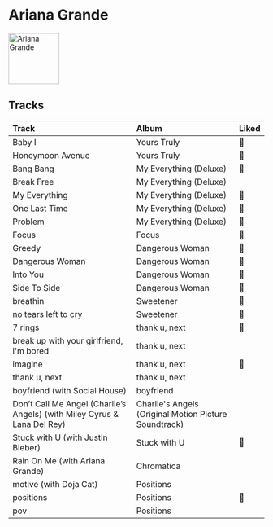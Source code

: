 
# Ariana Grande


<img src="https://i.scdn.co/image/ab6761610000e5ebcdce7620dc940db079bf4952" alt="Ariana Grande" width="100" />

## Tracks

| Track                                                                    | Album                                                 | Liked   |
|:-------------------------------------------------------------------------|:------------------------------------------------------|:--------|
| Baby I                                                                   | Yours Truly                                           | 💚       |
| Honeymoon Avenue                                                         | Yours Truly                                           | 💚       |
| Bang Bang                                                                | My Everything (Deluxe)                                | 💚       |
| Break Free                                                               | My Everything (Deluxe)                                |         |
| My Everything                                                            | My Everything (Deluxe)                                | 💚       |
| One Last Time                                                            | My Everything (Deluxe)                                | 💚       |
| Problem                                                                  | My Everything (Deluxe)                                | 💚       |
| Focus                                                                    | Focus                                                 | 💚       |
| Greedy                                                                   | Dangerous Woman                                       | 💚       |
| Dangerous Woman                                                          | Dangerous Woman                                       | 💚       |
| Into You                                                                 | Dangerous Woman                                       | 💚       |
| Side To Side                                                             | Dangerous Woman                                       | 💚       |
| breathin                                                                 | Sweetener                                             | 💚       |
| no tears left to cry                                                     | Sweetener                                             | 💚       |
| 7 rings                                                                  | thank u, next                                         | 💚       |
| break up with your girlfriend, i'm bored                                 | thank u, next                                         |         |
| imagine                                                                  | thank u, next                                         | 💚       |
| thank u, next                                                            | thank u, next                                         |         |
| boyfriend (with Social House)                                            | boyfriend                                             |         |
| Don’t Call Me Angel (Charlie’s Angels) (with Miley Cyrus & Lana Del Rey) | Charlie's Angels (Original Motion Picture Soundtrack) |         |
| Stuck with U (with Justin Bieber)                                        | Stuck with U                                          | 💚       |
| Rain On Me (with Ariana Grande)                                          | Chromatica                                            |         |
| motive (with Doja Cat)                                                   | Positions                                             |         |
| positions                                                                | Positions                                             | 💚       |
| pov                                                                      | Positions                                             |         |